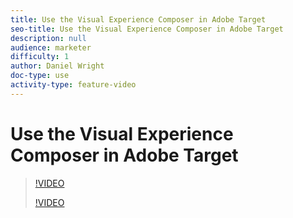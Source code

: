 ```yaml
---
title: Use the Visual Experience Composer in Adobe Target
seo-title: Use the Visual Experience Composer in Adobe Target
description: null
audience: marketer
difficulty: 1
author: Daniel Wright
doc-type: use
activity-type: feature-video
---
```


# Use the Visual Experience Composer in Adobe Target

>[!VIDEO](https://video.tv.adobe.com/v/17399/?quality=12)
>
>[!VIDEO](https://video.tv.adobe.com/v/17401/?quality=12)